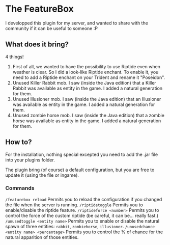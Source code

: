 # The FeatureBox

I developped this plugin for my server, and wanted to share with the community if it can be useful to someone :P

## What does it bring?

4 things!
1) First of all, we wanted to have the possibility to use Riptide even when weather is clear. So I did a look-like Riptide enchant. To enable it, you need to add a Riptide enchant on your Trident and rename it "Poseidon".
2) Unused Killer Rabbit mob. I saw (inside the Java edition) that a Killer Rabbit was available as entity in the game. I added a natural generation for them.
3) Unused Illusioner mob. I saw (inside the Java edition) that an Illusioner was available as entity in the game. I added a natural generation for them.
4) Unused zombie horse mob. I saw (inside the Java edition) that a zombie horse was available as entity in the game. I added a natural generation for them.

## How to?

For the installation, nothing special excepted you need to add the .jar file into your plugins folder.

The plugin bring (of course) a default configuration, but you are free to update it (using the file or ingame).

### Commands

`/featurebox reload` Permits you to reload the configuration if you changed the file when the server is running.
`/riptidetoggle` Permits you to enable/disable the riptide feature.
`/riptideforce <number>` Permits you to control the force of the custom riptide (be careful, it can be... really fast.)
`/unusedtoggle <entity name>` Permits you to enable or disable the natural spawn of three entities: `rabbit`, `zombiehorse`, `illusioner`.
`/unusedchance <entity name> <percentage>` Permits you to control the % of chance for the natural apparition of those entities.